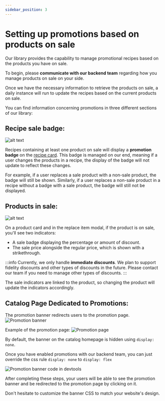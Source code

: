```yaml
---
sidebar_position: 3
---
```


# Setting up promotions based on products on sale

Our library provides the capability to manage promotional recipes based on the products you have on sale.

To begin, please **communicate with our backend team** regarding how you manage products on sale on your side.

Once we have the necessary information to retrieve the products on sale, a daily instance will run to update the recipes based on the current products on sale.

You can find information concerning promotions in three different sections of our library:

## Recipe sale badge:

![alt text](https://storage.googleapis.com/assets.miam.tech/kmm_documentation/web/examples/9.1/recipe-on-sale.png "Recipe with the sale badge")

Recipes containing at least one product on sale will display a **promotion badge** on
the [recipe card](../features/recipe-card). This badge is managed on
our end, meaning if a user changes the products in a recipe, the display of the badge will not update to reflect these
changes.

For example, if a user replaces a sale product with a non-sale product, the badge will still be shown.
Similarly, if a user replaces a non-sale product in a recipe without a badge with a sale product, the badge will still
not be displayed.

## Products in sale:

![alt text](https://storage.googleapis.com/assets.miam.tech/kmm_documentation/web/examples/9.1/product-in-sale.png "Product with sale indicators")

On a product card and in the replace item modal, if the product is on sale, you'll see two indicators:

- A sale badge displaying the percentage or amount of discount.
- The sale price alongside the regular price, which is shown with a strikethrough.

:::info
Currently, we only handle **immediate discounts**. We plan to support fidelity discounts and other types of discounts in the future. Please contact our team if you need to manage other types of discounts.
:::

The sale indicators are linked to the product, so changing the product will update the indicators accordingly.

## Catalog Page Dedicated to Promotions:

The promotion banner redirects users to the promotion page.
![Promotion banner](https://storage.googleapis.com/assets.miam.tech/kmm_documentation/web/examples/9.1/promotion-banner.png "Promotion banner")

Example of the promotion page:
![Promotion page](https://storage.googleapis.com/assets.miam.tech/kmm_documentation/web/examples/9.1/promotion-page.png "Promotion page")

By default, the banner on the catalog homepage is hidden using `display: none`.

Once you have enabled promotions with our backend team, you can just override the css rule `display: none` to `display: flex`

![Promotion banner code in devtools](https://storage.googleapis.com/assets.miam.tech/kmm_documentation/web/examples/9.1/promotion-banner-HTML.png "Promotion banner code in devtools")

After completing these steps, your users will be able to see the promotion banner and be redirected to the promotion page by clicking on it.

Don't hesitate to customize the banner CSS to match your website's design.
